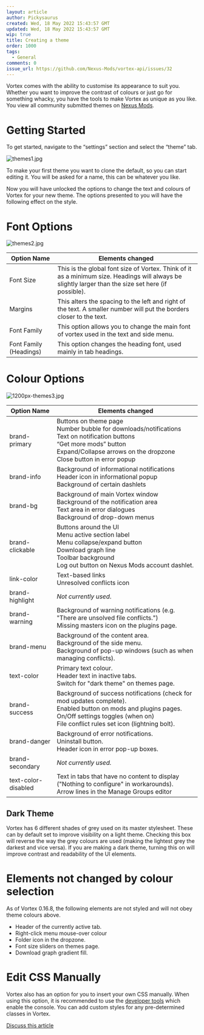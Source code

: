 ```yaml
---
layout: article
author: Pickysaurus
created: Wed, 18 May 2022 15:43:57 GMT
updated: Wed, 18 May 2022 15:43:57 GMT
wip: true
title: Creating a theme
order: 1000
tags:
  - General
comments: 0
issue_url: https://github.com/Nexus-Mods/vortex-api/issues/32
---
```

Vortex comes with the ability to customise its appearance to suit you. Whether you want to improve the contrast of colours or just go for something whacky, you have the tools to make Vortex as unique as you like. You view all community submitted themes on [Nexus Mods](https://www.nexusmods.com/site/mods/categories/13/).  

# Getting Started
To get started, navigate to the “settings” section and select the “theme” tab.

![themes1.jpg](/vortex/themes1.jpg)

To make your first theme you want to clone the default, so you can start editing it. You will be asked for a name, this can be whatever you like.

Now you will have unlocked the options to change the text and colours of Vortex for your new theme. The options presented to you will have the following effect on the style.

# Font Options
![themes2.jpg](/vortex/themes2.jpg)

| Option Name |	Elements changed |
| --- | --- |
| Font Size	| This is the global font size of Vortex. Think of it as a minimum size. Headings will always be slightly larger than the size set here (if possible).
| Margins	| This alters the spacing to the left and right of the text. A smaller number will put the borders closer to the text.
| Font Family |	This option allows you to change the main font of vortex used in the text and side menu.
| Font Family (Headings) |	This option changes the heading font, used mainly in tab headings.


# Colour Options
![1200px-themes3.jpg](/vortex/1200px-themes3.jpg)

| Option Name	| Elements changed 
| --- | --- |
| brand-primary	| Buttons on theme page<br>Number bubble for downloads/notifications<br>Text on notification buttons<br>“Get more mods” button<br>Expand/Collapse arrows on the dropzone<br>Close button in error popup
| brand-info	| Background of informational notifications<br>Header icon in informational popup<br>Background of certain dashlets
| brand-bg	| Background of main Vortex window<br>Background of the notification area<br>Text area in error dialogues<br>Background of drop-down menus
| brand-clickable	| Buttons around the UI<br>Menu active section label<br>Menu collapse/expand button<br>Download graph line<br>Toolbar background<br>Log out button on Nexus Mods account dashlet.
| link-color	| Text-based links<br>Unresolved conflicts icon
| brand-highlight |	*Not currently used*.
| brand-warning	| Background of warning notifications (e.g. "There are unsolved file conflicts.")<br>Missing masters icon on the plugins page.
| brand-menu	| Background of the content area.<br>Background of the side menu.<br>Background of pop-up windows (such as when managing conflicts).
| text-color	| Primary text colour.<br>Header text in inactive tabs.<br>Switch for "dark theme" on themes page.
| brand-success	| Background of success notifications (check for mod updates complete).<br>Enabled button on mods and plugins pages.<br>On/Off settings toggles (when on)<br>File conflict rules set icon (lightning bolt).
| brand-danger	| Background of error notifications.<br>Uninstall button.<br>Header icon in error pop-up boxes.
| brand-secondary |	*Not currently used.*
| text-color-disabled	| Text in tabs that have no content to display ("Nothing to configure" in workarounds). <br>Arrow lines in the Manage Groups editor


## Dark Theme
Vortex has 6 different shades of grey used on its master stylesheet. These can by default set to improve visibility on a light theme. Checking this box will reverse the way the grey colours are used (making the lightest grey the darkest and vice versa). If you are making a dark theme, turning this on will improve contrast and readability of the UI elements.

# Elements not changed by colour selection
As of Vortex 0.16.8, the following elements are not styled and will not obey theme colours above.

- Header of the currently active tab.
- Right-click menu mouse-over colour
- Folder icon in the dropzone.
- Font size sliders on themes page.
- Download graph gradient fill.

# Edit CSS Manually
Vortex also has an option for you to insert your own CSS manually. When using this option, it is recommended to use the [developer tools](https://www.nexusmods.com/site/mods/12) which enable the console. You can add custom styles for any pre-determined classes in Vortex.

[Discuss this article](https://github.com/Nexus-Mods/vortex-api/issues/32)